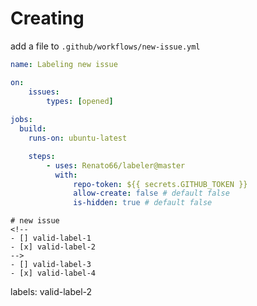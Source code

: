 # Creating

add a file to `.github/workflows/new-issue.yml`

```yml
name: Labeling new issue

on:
    issues:
        types: [opened]
    
jobs:
  build:
    runs-on: ubuntu-latest

    steps: 
        - uses: Renato66/labeler@master
          with:
              repo-token: ${{ secrets.GITHUB_TOKEN }}
              allow-create: false # default false
              is-hidden: true # default false
```

```
# new issue
<!--
- [] valid-label-1
- [x] valid-label-2
-->
- [] valid-label-3
- [x] valid-label-4

```
labels: valid-label-2